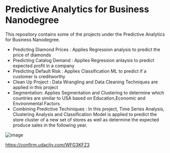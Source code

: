 # Predictive Analytics for Business Nanodegree
This repository contains some of the projects under the Predictive Analytics for Business Nanodegree.
+ Predicting Diamond Prices : Applies Regression analysis to predict the price of diamonds
+ Predicting Catalog Demand : Applies Regression anlaysis to predict expected profit in a company
+ Predicting Default Risk : Applies Classification ML to predict if a customer is creditworthy
+ Clean Up Project : Data Wrangling and Data Cleaning Techniques are applied in this project
+ Segmentation: Applies Segmentation and Clustering to determine which countries are similar to USA based on Education,Economic and Environmental Factors
+ Combining Predictive Techiniques : In this project, Time Series Analysis, Clustering Analysis and Classification Model is applied to predict the store cluster of a new set of stores as well as determine the expected produce sales in the following year.


![image](https://user-images.githubusercontent.com/49078266/175665481-d53801c4-3ea3-4ed6-b78d-4c69508a3b18.png)


https://confirm.udacity.com/WFG3KFZ3

